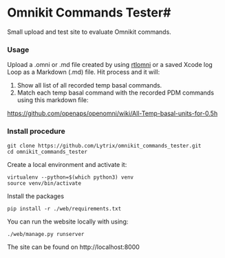 # Omnikit Commands Tester#

Small upload and test site to evaluate Omnikit commands. 

### Usage ###

Upload a .omni or .md file created by using [rtlomni](https://github.com/openaps/openomni) or a saved Xcode log Loop as a Markdown (.md) file.
Hit process and it will:
1. Show all list of all recorded temp basal commands.
2. Match each temp basal command with the recorded PDM commands using this markdown file: 

https://github.com/openaps/openomni/wiki/All-Temp-basal-units-for-0.5h

### Install procedure ###

```
git clone https://github.com/Lytrix/omnikit_commands_tester.git 
cd omnikit_commands_tester
```

Create a local environment and activate it:
```
virtualenv --python=$(which python3) venv
source venv/bin/activate
```

Install the packages 
```
pip install -r ./web/requirements.txt
```

You can run the website locally with using:
```
./web/manage.py runserver
```

The site can be found on http://localhost:8000</br>
